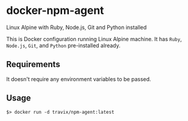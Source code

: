# docker-npm-agent
Linux Alpine with Ruby, Node.js, Git and Python installed

This is Docker configuration running Linux Alpine machine. It has `Ruby`, `Node.js`, `Git`, and `Python` pre-installed already.

## Requirements
It doesn't require any environment variables to be passed.

## Usage
```
$> docker run -d travix/npm-agent:latest
```